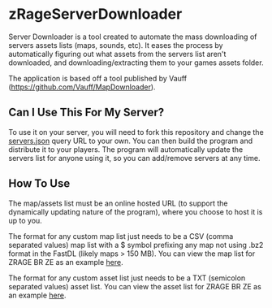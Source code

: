 # zRageServerDownloader
Server Downloader is a tool created to automate the mass downloading of servers assets lists (maps, sounds, etc). It eases the process by automatically figuring out what assets from the servers list aren't downloaded, and downloading/extracting them to your games assets folder.

The application is based off a tool published by Vauff (https://github.com/Vauff/MapDownloader).

## Can I Use This For My Server?

To use it on your server, you will need to fork this repository and change the [servers.json](https://github.com/ZombieRage/public/blob/master/ServerDownloaderApp/servers.json) query URL to your own. You can then build the program and distribute it to your players. The program will automatically update the servers list for anyone using it, so you can add/remove servers at any time.

## How To Use
The map/assets list must be an online hosted URL (to support the dynamically updating nature of the program), where you choose to host it is up to you.

The format for any custom map list just needs to be a CSV (comma separated values) map list with a $ symbol prefixing any map not using .bz2 format in the FastDL (likely maps > 150 MB). You can view the map list for ZRAGE BR ZE as an example [here](https://github.com/ZombieRage/public/blob/master/ServerDownloaderApp/maps_csgoze.csv).

The format for any custom asset list just needs to be a TXT  (semicolon separated values) asset list. You can view the asset list for ZRAGE BR ZE as an example [here](https://github.com/ZombieRage/public/blob/master/ServerDownloaderApp/assets_csgoze.txt).